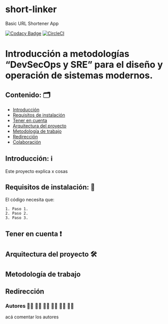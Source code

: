 # short-linker
Basic URL Shortener App

[![Codacy Badge](https://app.codacy.com/project/badge/Grade/be04af8e5e9a4fd0ac4b6ab826ca610f)](https://www.codacy.com/gh/RichardUG/short-linker/dashboard?utm_source=github.com&amp;utm_medium=referral&amp;utm_content=RichardUG/short-linker&amp;utm_campaign=Badge_Grade)
[![CircleCI](https://dl.circleci.com/status-badge/img/gh/RichardUG/short-linker/tree/main.svg?style=svg)](https://dl.circleci.com/status-badge/redirect/gh/RichardUG/short-linker/tree/main)


# Introducción a metodologías “DevSecOps y SRE” para el diseño y operación de sistemas modernos. 
	  								

## Contenido: 🗂️ 

* [Introducción](#Introducción)
* [Requisitos de instalación](#Requisitos)
* [Tener en cuenta](#Consideraciones)
* [Arquitectura del proyecto](#Arquitectura)
* [Metodología de trabajo](#metodología)
* [Redirección](#redirección)
* [Colaboración](https://github.com/develalopez/short-linker/blob/main/instructivos/Colaboracion.md)


<a name="Introducción"></a>
## Introducción: ℹ️ 
Este proyecto explica x cosas 

<a name="Requisitos"></a>
## Requisitos de instalación: 📘

El código necesita que:

	1. Paso 1.
	2. Paso 2.
	3. Paso 3.

<a name="Consideraciones"></a>
## Tener en cuenta ❗

<a name="Arquitectura"></a>
## Arquitectura del proyecto 🛠 

<a name="metodología"></a>
## Metodología de trabajo 



<a name="redirección"></a>
## Redirección 


### Autores  👨‍🦱 👨‍🦱 👨‍🦱 👨‍🦱 👨‍🦱 🙍‍♀️
  acá comentar los autores
